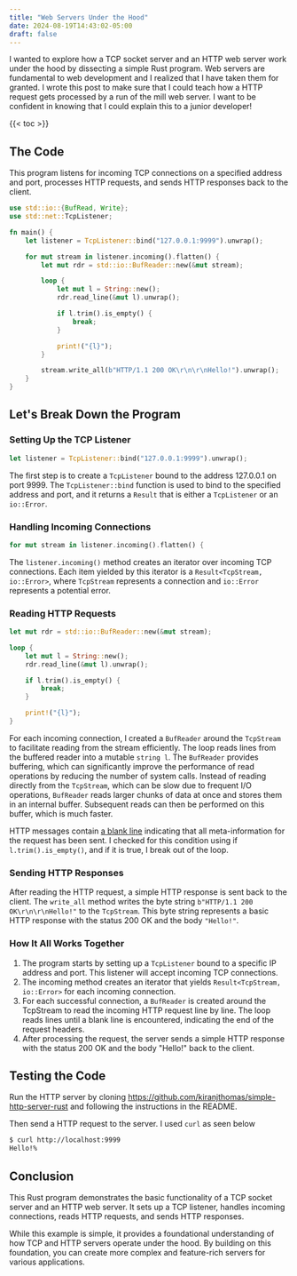 ```yaml
---
title: "Web Servers Under the Hood"
date: 2024-08-19T14:43:02-05:00
draft: false
---
```


I wanted to explore how a TCP socket server and an HTTP web server work under the hood by dissecting a simple Rust program. Web servers are fundamental to web development and I realized that I have taken them for granted. I wrote this post to make sure that I could teach how a HTTP request gets processed by a run of the mill web server. I want to be confident in knowing that I could explain this to a junior developer!

{{< toc >}}

## The Code

This program listens for incoming TCP connections on a specified address and port, processes HTTP requests, and sends HTTP responses back to the client.

```rust
use std::io::{BufRead, Write};
use std::net::TcpListener;

fn main() {
    let listener = TcpListener::bind("127.0.0.1:9999").unwrap();

    for mut stream in listener.incoming().flatten() {
        let mut rdr = std::io::BufReader::new(&mut stream);

        loop {
            let mut l = String::new();
            rdr.read_line(&mut l).unwrap();

            if l.trim().is_empty() {
                break;
            }

            print!("{l}");
        }

        stream.write_all(b"HTTP/1.1 200 OK\r\n\r\nHello!").unwrap();
    }
}
```

## Let's Break Down the Program

### Setting Up the TCP Listener

```rust
let listener = TcpListener::bind("127.0.0.1:9999").unwrap();
```

The first step is to create a `TcpListener` bound to the address 127.0.0.1 on port 9999. The `TcpListener::bind` function is used to bind to the specified address and port, and it returns a `Result` that is either a `TcpListener` or an `io::Error`.

### Handling Incoming Connections

```rust
for mut stream in listener.incoming().flatten() {
```

The `listener.incoming()` method creates an iterator over incoming TCP connections. Each item yielded by this iterator is a `Result<TcpStream, io::Error>`, where `TcpStream` represents a connection and `io::Error` represents a potential error.

### Reading HTTP Requests

```rust
let mut rdr = std::io::BufReader::new(&mut stream);

loop {
    let mut l = String::new();
    rdr.read_line(&mut l).unwrap();

    if l.trim().is_empty() {
        break;
    }

    print!("{l}");
}
```

For each incoming connection, I created a `BufReader` around the `TcpStream` to facilitate reading from the stream efficiently. The loop reads lines from the buffered reader into a mutable `string l`. The `BufReader` provides buffering, which can significantly improve the performance of read operations by reducing the number of system calls. Instead of reading directly from the `TcpStream`, which can be slow due to frequent I/O operations, `BufReader` reads larger chunks of data at once and stores them in an internal buffer. Subsequent reads can then be performed on this buffer, which is much faster.

HTTP messages contain [a blank line](https://developer.mozilla.org/en-US/docs/Web/HTTP/Messages#http_requests) indicating that all meta-information for the request has been sent. I checked for this condition using if `l.trim().is_empty()`, and if it is true, I break out of the loop.

### Sending HTTP Responses

After reading the HTTP request, a simple HTTP response is sent back to the client. The `write_all` method writes the byte string `b"HTTP/1.1 200 OK\r\n\r\nHello!"` to the `TcpStream`. This byte string represents a basic HTTP response with the status 200 OK and the body `"Hello!"`.

### How It All Works Together

1. The program starts by setting up a `TcpListener` bound to a specific IP address and port. This listener will accept incoming TCP connections.
1. The incoming method creates an iterator that yields `Result<TcpStream, io::Error>` for each incoming connection.
1. For each successful connection, a `BufReader` is created around the TcpStream to read the incoming HTTP request line by line. The loop reads lines until a blank line is encountered, indicating the end of the request headers.
1. After processing the request, the server sends a simple HTTP response with the status 200 OK and the body "Hello!" back to the client.

## Testing the Code

Run the HTTP server by cloning <https://github.com/kiranjthomas/simple-http-server-rust> and following the instructions in the README.

Then send a HTTP request to the server. I used `curl` as seen below

```sh
$ curl http://localhost:9999
Hello!%
```

## Conclusion

This Rust program demonstrates the basic functionality of a TCP socket server and an HTTP web server. It sets up a TCP listener, handles incoming connections, reads HTTP requests, and sends HTTP responses.

While this example is simple, it provides a foundational understanding of how TCP and HTTP servers operate under the hood. By building on this foundation, you can create more complex and feature-rich servers for various applications.
